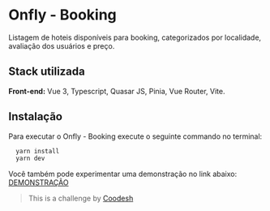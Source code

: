 # Onfly - Booking

Listagem de hoteis disponíveis para booking, categorizados por localidade, avaliação dos usuários e preço.

## Stack utilizada

**Front-end:** Vue 3, Typescript, Quasar JS, Pinia, Vue Router, Vite.

## Instalação

Para executar o Onfly - Booking execute o seguinte commando no terminal:

```bash
  yarn install
  yarn dev
```

Você também pode experimentar uma demonstração no link abaixo:
[DEMONSTRAÇÃO](https://frontend-challenge-20231205-1m56.vercel.app/)

> This is a challenge by [Coodesh](https://coodesh.com/)
